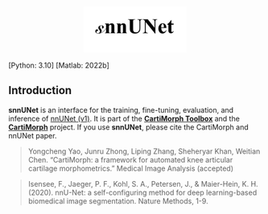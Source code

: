 <div style="text-align:center"> <img src="README.assets/snnUNet_logo.png" alt="snnUNet_logo" style="zoom:20%;" /></div>

[Python: 3.10] [Matlab: 2022b]

## Introduction

**snnUNet** is an interface for the training, fine-tuning, evaluation, and inference of [nnUNet (v1)](https://github.com/MIC-DKFZ/nnUNet/tree/nnunetv1). It is part of the [**CartiMorph Toolbox**](https://github.com/YongchengYAO/CartiMorph-Toolbox) and the [**CartiMorph**](https://github.com/YongchengYAO/CartiMorph) project. If you use **snnUNet**, please cite the CartiMorph and nnUNet paper.

> Yongcheng Yao, Junru Zhong, Liping Zhang, Sheheryar Khan, Weitian Chen. “CartiMorph: a framework for automated knee articular cartilage morphometrics.” Medical Image Analysis (accepted)

> Isensee, F., Jaeger, P. F., Kohl, S. A., Petersen, J., & Maier-Hein, K. H. (2020). nnU-Net: a self-configuring method for deep learning-based biomedical image segmentation. Nature Methods, 1-9.

